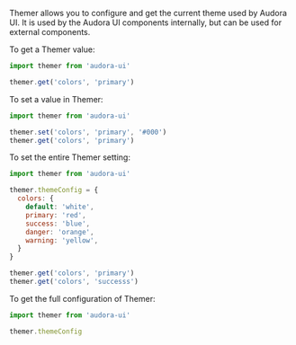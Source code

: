 Themer allows you to configure and get the current theme used by Audora UI. It is used by the Audora UI components internally, but can be used for external components.

To get a Themer value:
```js static
import themer from 'audora-ui'

themer.get('colors', 'primary')
```

To set a value in Themer:
```js static
import themer from 'audora-ui'

themer.set('colors', 'primary', '#000')
themer.get('colors', 'primary')
```

To set the entire Themer setting:
```js static
import themer from 'audora-ui'

themer.themeConfig = {
  colors: {
    default: 'white',
    primary: 'red',
    success: 'blue',
    danger: 'orange',
    warning: 'yellow',
  }
}

themer.get('colors', 'primary')
themer.get('colors', 'successs')
```

To get the full configuration of Themer:
```js static
import themer from 'audora-ui'

themer.themeConfig
```